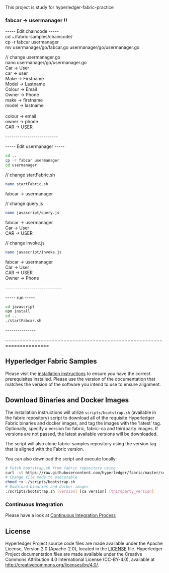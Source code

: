 This project is study for hyperledger-fabric-practice

### fabcar -> usermanager !!

----- Edit chaincode -----<br>
cd ~/fabric-samples/chaincode/<br>
cp -r fabcar usermanager<br>
mv usermanager/go/fabcar.go usermanager/go/usermanager.go<br>

// change usermanager.go<br>
nano usermanager/go/usermanager.go<br>
Car -> User<br>
car -> user<br>
Make -> Firstname<br>
Model -> Lastname<br>
Colour -> Email<br>
Owner -> Phone<br>
make -> firstname<br>
model -> lastname<br><br>
colour -> email<br>
owner -> phone<br>
CAR -> USER<br>

--------------------------<br>


----- Edit usermanager -----<br>
```bash
cd ..
cp -r fabcar usermanager
cd usermanager
```

// change startFabric.sh<br>
```bash
nano startFabric.sh
```
fabcar -> usermanager<br>

// change query.js<br>
```bash
nano javascript/query.js
```
fabcar -> usermanager<br>
Car -> User<br>
CAR -> USER<br>

// change invoke.js<br>
```bash
nano javascript/invoke.js
```
fabcar -> usermanager<br>
Car -> User<br>
CAR -> USER<br>
Owner -> Phone<br>

----------------------------<br>


----- run -----<br>
```bash
cd javascript
npm install
cd ..
./startFabcar.sh
```

---------------<br>


=====================================================================



[//]: # (SPDX-License-Identifier: CC-BY-4.0)

## Hyperledger Fabric Samples

Please visit the [installation instructions](http://hyperledger-fabric.readthedocs.io/en/latest/install.html)
to ensure you have the correct prerequisites installed. Please use the
version of the documentation that matches the version of the software you
intend to use to ensure alignment.

## Download Binaries and Docker Images

The installation instructions will utilize `scripts/bootstrap.sh` (available in the fabric repository)
script to download all of the requisite Hyperledger Fabric binaries and docker
images, and tag the images with the 'latest' tag. Optionally,
specify a version for fabric, fabric-ca and thirdparty images. If versions
are not passed, the latest available versions will be downloaded.

The script will also clone fabric-samples repository using the version tag that
is aligned with the Fabric version.

You can also download the script and execute locally:

```bash
# Fetch bootstrap.sh from fabric repository using
curl -sS https://raw.githubusercontent.com/hyperledger/fabric/master/scripts/bootstrap.sh -o ./scripts/bootstrap.sh
# Change file mode to executable
chmod +x ./scripts/bootstrap.sh
# Download binaries and docker images
./scripts/bootstrap.sh [version] [ca version] [thirdparty_version]
```

### Continuous Integration

Please have a look at [Continuous Integration Process](docs/fabric-samples-ci.md)

## License <a name="license"></a>

Hyperledger Project source code files are made available under the Apache
License, Version 2.0 (Apache-2.0), located in the [LICENSE](LICENSE) file.
Hyperledger Project documentation files are made available under the Creative
Commons Attribution 4.0 International License (CC-BY-4.0), available at http://creativecommons.org/licenses/by/4.0/.
